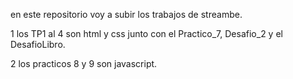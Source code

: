 en este repositorio voy a subir los trabajos de streambe.


1 los TP1 al 4 son html y css junto con el Practico_7, Desafio_2 y el DesafioLibro.


2 los practicos 8 y 9 son javascript.
